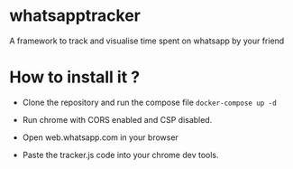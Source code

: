# whatsapptracker
A framework to track and visualise time spent on whatsapp by your friend

# How to install it ?

- Clone the repository and run the compose file
`docker-compose up -d`

- Run chrome with CORS enabled and CSP disabled.

- Open web.whatsapp.com in your browser

- Paste the tracker.js code into your chrome dev tools.
